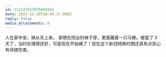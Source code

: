 ```yaml
---
id: 111137527879445563
date: 2022-12-16T18:49:17.000Z
reply: false
media_attachments: 0
---
```


人在家中坐，祸从天上来。 拿晒在阳台的袜子穿，里面藏着一只马蜂。被蛰了 3 天了，当时处理得还好，可是现在开始痛了！现在这个新冠特殊时期还真有点担心有伴随伤害。

